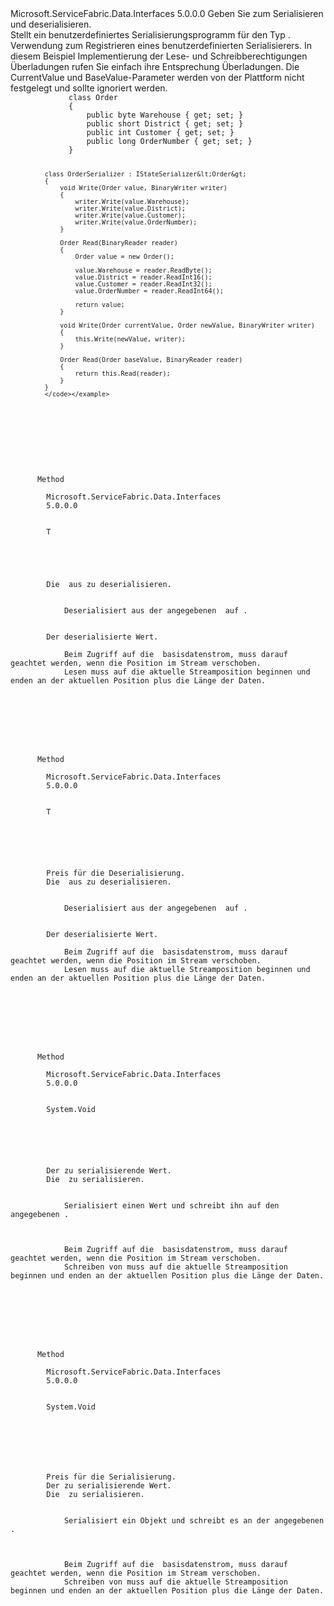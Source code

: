 <Type Name="IStateSerializer&lt;T&gt;" FullName="Microsoft.ServiceFabric.Data.IStateSerializer&lt;T&gt;">
  <TypeSignature Language="C#" Value="public interface IStateSerializer&lt;T&gt;" />
  <TypeSignature Language="ILAsm" Value=".class public interface auto ansi abstract IStateSerializer`1&lt;T&gt;" />
  <TypeSignature Language="DocId" Value="T:Microsoft.ServiceFabric.Data.IStateSerializer`1" />
  <TypeSignature Language="VB.NET" Value="Public Interface IStateSerializer(Of T)" />
  <TypeSignature Language="F#" Value="type IStateSerializer&lt;'T&gt; = interface" />
  <AssemblyInfo>
    <AssemblyName>Microsoft.ServiceFabric.Data.Interfaces</AssemblyName>
    <AssemblyVersion>5.0.0.0</AssemblyVersion>
  </AssemblyInfo>
  <TypeParameters>
    <TypeParameter Name="T" />
  </TypeParameters>
  <Interfaces />
  <Docs>
    <typeparam name="T">Geben Sie zum Serialisieren und deserialisieren.</typeparam>
    <summary>
             Stellt ein benutzerdefiniertes Serialisierungsprogramm für den Typ <typeparamref name="T" />.
             </summary>
    <remarks>
             Verwendung <see cref="M:Microsoft.ServiceFabric.Data.IReliableStateManager.TryAddStateSerializer``1(Microsoft.ServiceFabric.Data.IStateSerializer{``0})" /> zum Registrieren eines benutzerdefinierten Serialisierers.
             </remarks>
    <example>
             In diesem Beispiel Implementierung der Lese- und Schreibberechtigungen Überladungen rufen Sie einfach ihre Entsprechung Überladungen.
             Die CurrentValue und BaseValue-Parameter werden von der Plattform nicht festgelegt und sollte ignoriert werden.
             <code>
             class Order
             {
                 public byte Warehouse { get; set; }
                 public short District { get; set; }
                 public int Customer { get; set; }
                 public long OrderNumber { get; set; }
             }
            
             class OrderSerializer : IStateSerializer&lt;Order&gt;
             {
                 void Write(Order value, BinaryWriter writer)
                 {
                     writer.Write(value.Warehouse);
                     writer.Write(value.District);
                     writer.Write(value.Customer);
                     writer.Write(value.OrderNumber);
                 }
            
                 Order Read(BinaryReader reader)
                 {
                     Order value = new Order();
            
                     value.Warehouse = reader.ReadByte();
                     value.District = reader.ReadInt16();
                     value.Customer = reader.ReadInt32();
                     value.OrderNumber = reader.ReadInt64();
            
                     return value;
                 }
            
                 void Write(Order currentValue, Order newValue, BinaryWriter writer)
                 {
                     this.Write(newValue, writer);
                 }
            
                 Order Read(Order baseValue, BinaryReader reader)
                 {
                     return this.Read(reader);
                 }
             }
             </code></example>
  </Docs>
  <Members>
    <Member MemberName="Read">
      <MemberSignature Language="C#" Value="public T Read (System.IO.BinaryReader binaryReader);" />
      <MemberSignature Language="ILAsm" Value=".method public hidebysig newslot virtual instance !T Read(class System.IO.BinaryReader binaryReader) cil managed" />
      <MemberSignature Language="DocId" Value="M:Microsoft.ServiceFabric.Data.IStateSerializer`1.Read(System.IO.BinaryReader)" />
      <MemberSignature Language="F#" Value="abstract member Read : System.IO.BinaryReader -&gt; 'T" Usage="iStateSerializer.Read binaryReader" />
      <MemberType>Method</MemberType>
      <AssemblyInfo>
        <AssemblyName>Microsoft.ServiceFabric.Data.Interfaces</AssemblyName>
        <AssemblyVersion>5.0.0.0</AssemblyVersion>
      </AssemblyInfo>
      <ReturnValue>
        <ReturnType>T</ReturnType>
      </ReturnValue>
      <Parameters>
        <Parameter Name="binaryReader" Type="System.IO.BinaryReader" />
      </Parameters>
      <Docs>
        <param name="binaryReader">Die <see cref="T:System.IO.BinaryReader" /> aus zu deserialisieren.</param>
        <summary>
            Deserialisiert aus der angegebenen <see cref="T:System.IO.BinaryReader" /> auf <typeparamref name="T" />.
            </summary>
        <returns>Der deserialisierte Wert.</returns>
        <remarks>
            Beim Zugriff auf die <see cref="T:System.IO.BinaryReader" /> basisdatenstrom, muss darauf geachtet werden, wenn die Position im Stream verschoben.
            Lesen muss auf die aktuelle Streamposition beginnen und enden an der aktuellen Position plus die Länge der Daten.
            </remarks>
      </Docs>
    </Member>
    <Member MemberName="Read">
      <MemberSignature Language="C#" Value="public T Read (T baseValue, System.IO.BinaryReader binaryReader);" />
      <MemberSignature Language="ILAsm" Value=".method public hidebysig newslot virtual instance !T Read(!T baseValue, class System.IO.BinaryReader binaryReader) cil managed" />
      <MemberSignature Language="DocId" Value="M:Microsoft.ServiceFabric.Data.IStateSerializer`1.Read(`0,System.IO.BinaryReader)" />
      <MemberSignature Language="F#" Value="abstract member Read : 'T * System.IO.BinaryReader -&gt; 'T" Usage="iStateSerializer.Read (baseValue, binaryReader)" />
      <MemberType>Method</MemberType>
      <AssemblyInfo>
        <AssemblyName>Microsoft.ServiceFabric.Data.Interfaces</AssemblyName>
        <AssemblyVersion>5.0.0.0</AssemblyVersion>
      </AssemblyInfo>
      <ReturnValue>
        <ReturnType>T</ReturnType>
      </ReturnValue>
      <Parameters>
        <Parameter Name="baseValue" Type="T" />
        <Parameter Name="binaryReader" Type="System.IO.BinaryReader" />
      </Parameters>
      <Docs>
        <param name="baseValue">Preis für die Deserialisierung.</param>
        <param name="binaryReader">Die <see cref="T:System.IO.BinaryReader" /> aus zu deserialisieren.</param>
        <summary>
            Deserialisiert aus der angegebenen <see cref="T:System.IO.BinaryReader" /> auf <typeparamref name="T" />.
            </summary>
        <returns>Der deserialisierte Wert.</returns>
        <remarks>
            Beim Zugriff auf die <see cref="T:System.IO.BinaryReader" /> basisdatenstrom, muss darauf geachtet werden, wenn die Position im Stream verschoben.
            Lesen muss auf die aktuelle Streamposition beginnen und enden an der aktuellen Position plus die Länge der Daten.
            </remarks>
      </Docs>
    </Member>
    <Member MemberName="Write">
      <MemberSignature Language="C#" Value="public void Write (T value, System.IO.BinaryWriter binaryWriter);" />
      <MemberSignature Language="ILAsm" Value=".method public hidebysig newslot virtual instance void Write(!T value, class System.IO.BinaryWriter binaryWriter) cil managed" />
      <MemberSignature Language="DocId" Value="M:Microsoft.ServiceFabric.Data.IStateSerializer`1.Write(`0,System.IO.BinaryWriter)" />
      <MemberSignature Language="F#" Value="abstract member Write : 'T * System.IO.BinaryWriter -&gt; unit" Usage="iStateSerializer.Write (value, binaryWriter)" />
      <MemberType>Method</MemberType>
      <AssemblyInfo>
        <AssemblyName>Microsoft.ServiceFabric.Data.Interfaces</AssemblyName>
        <AssemblyVersion>5.0.0.0</AssemblyVersion>
      </AssemblyInfo>
      <ReturnValue>
        <ReturnType>System.Void</ReturnType>
      </ReturnValue>
      <Parameters>
        <Parameter Name="value" Type="T" />
        <Parameter Name="binaryWriter" Type="System.IO.BinaryWriter" />
      </Parameters>
      <Docs>
        <param name="value">Der zu serialisierende Wert.</param>
        <param name="binaryWriter">Die <see cref="T:System.IO.BinaryWriter" /> zu serialisieren.</param>
        <summary>
            Serialisiert einen Wert und schreibt ihn auf den angegebenen <see cref="T:System.IO.BinaryWriter" />.
            </summary>
        <remarks>
            Beim Zugriff auf die <see cref="T:System.IO.BinaryWriter" /> basisdatenstrom, muss darauf geachtet werden, wenn die Position im Stream verschoben.
            Schreiben von muss auf die aktuelle Streamposition beginnen und enden an der aktuellen Position plus die Länge der Daten.
            </remarks>
      </Docs>
    </Member>
    <Member MemberName="Write">
      <MemberSignature Language="C#" Value="public void Write (T baseValue, T targetValue, System.IO.BinaryWriter binaryWriter);" />
      <MemberSignature Language="ILAsm" Value=".method public hidebysig newslot virtual instance void Write(!T baseValue, !T targetValue, class System.IO.BinaryWriter binaryWriter) cil managed" />
      <MemberSignature Language="DocId" Value="M:Microsoft.ServiceFabric.Data.IStateSerializer`1.Write(`0,`0,System.IO.BinaryWriter)" />
      <MemberSignature Language="F#" Value="abstract member Write : 'T * 'T * System.IO.BinaryWriter -&gt; unit" Usage="iStateSerializer.Write (baseValue, targetValue, binaryWriter)" />
      <MemberType>Method</MemberType>
      <AssemblyInfo>
        <AssemblyName>Microsoft.ServiceFabric.Data.Interfaces</AssemblyName>
        <AssemblyVersion>5.0.0.0</AssemblyVersion>
      </AssemblyInfo>
      <ReturnValue>
        <ReturnType>System.Void</ReturnType>
      </ReturnValue>
      <Parameters>
        <Parameter Name="baseValue" Type="T" />
        <Parameter Name="targetValue" Type="T" />
        <Parameter Name="binaryWriter" Type="System.IO.BinaryWriter" />
      </Parameters>
      <Docs>
        <param name="baseValue">Preis für die Serialisierung.</param>
        <param name="targetValue">Der zu serialisierende Wert.</param>
        <param name="binaryWriter">Die <see cref="T:System.IO.BinaryWriter" /> zu serialisieren.</param>
        <summary>
            Serialisiert ein Objekt und schreibt es an der angegebenen <see cref="T:System.IO.BinaryWriter" />.
            </summary>
        <remarks>
            Beim Zugriff auf die <see cref="T:System.IO.BinaryWriter" /> basisdatenstrom, muss darauf geachtet werden, wenn die Position im Stream verschoben.
            Schreiben von muss auf die aktuelle Streamposition beginnen und enden an der aktuellen Position plus die Länge der Daten.
            </remarks>
      </Docs>
    </Member>
  </Members>
</Type>